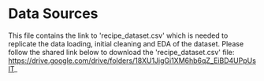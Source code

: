 # Data Sources


This file contains the link to 'recipe_dataset.csv' which is needed to replicate the data loading, initial cleaning and EDA of the dataset. Please follow the shared link below to download the 'recipe_dataset.csv' file:
https://drive.google.com/drive/folders/18XU1JigGi1XM6hb6qZ_EiBD4UPpUsIT_